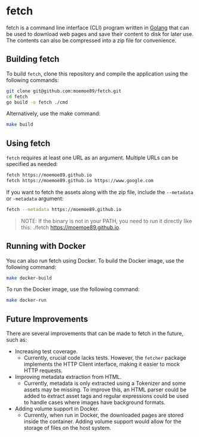 # fetch

fetch is a command line interface (CLI) program written in [Golang](https://go.dev/)
that can be used to download web pages and save their content to disk for later use. The contents can also be compressed into a zip file for convenience.

## Building fetch

To build `fetch`, clone this repository and compile the application using the following commands:

```bash
git clone git@github.com:moemoe89/fetch.git
cd fetch
go build -o fetch ./cmd
```

Alternatively, use the make command:

```bash
make build
```

## Using fetch

`fetch`  requires at least one URL as an argument. Multiple URLs can be specified as needed:

```bash
fetch https://moemoe89.github.io
fetch https://moemoe89.github.io https://www.google.com
```

If you want to fetch the assets along with the zip file, include the `--metadata` or `-metadata` argument:

```bash
fetch --metadata https://moemoe89.github.io
```

> NOTE:
> If the binary is not in your PATH, you need to run it directly like this: ./fetch https://moemoe89.github.io.

## Running with Docker

You can also run fetch using Docker. To build the Docker image, use the following command:

```bash
make docker-build
```

To run the Docker image, use the following command:

```bash
make docker-run
```

## Future Improvements

There are several improvements that can be made to fetch in the future, such as:

* Increasing test coverage.
  * Currently, crucial code lacks tests. However, the `fetcher` package implements the HTTP Client interface, making it easier to mock HTTP requests.
* Improving metadata extraction from HTML.
  * Currently, metadata is only extracted using a Tokenizer and some assets may be missing. To improve this, an HTML parser could be added to extract asset tags and regular expressions could be used to handle cases where images have background formats.
* Adding volume support in Docker.
  * Currently, when run in Docker, the downloaded pages are stored inside the container. Adding volume support would allow for the storage of files on the host system.
